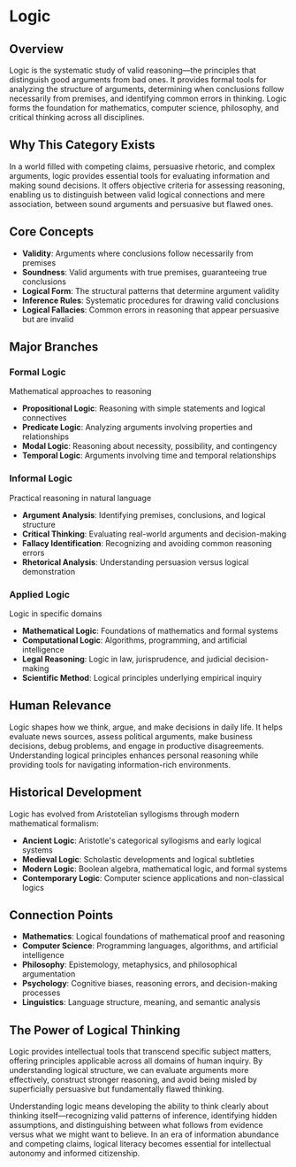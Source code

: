 # Logic

## Overview
Logic is the systematic study of valid reasoning—the principles that distinguish good arguments from bad ones. It provides formal tools for analyzing the structure of arguments, determining when conclusions follow necessarily from premises, and identifying common errors in thinking. Logic forms the foundation for mathematics, computer science, philosophy, and critical thinking across all disciplines.

## Why This Category Exists
In a world filled with competing claims, persuasive rhetoric, and complex arguments, logic provides essential tools for evaluating information and making sound decisions. It offers objective criteria for assessing reasoning, enabling us to distinguish between valid logical connections and mere association, between sound arguments and persuasive but flawed ones.

## Core Concepts
- **Validity**: Arguments where conclusions follow necessarily from premises
- **Soundness**: Valid arguments with true premises, guaranteeing true conclusions
- **Logical Form**: The structural patterns that determine argument validity
- **Inference Rules**: Systematic procedures for drawing valid conclusions
- **Logical Fallacies**: Common errors in reasoning that appear persuasive but are invalid

## Major Branches

### Formal Logic
Mathematical approaches to reasoning
- **Propositional Logic**: Reasoning with simple statements and logical connectives
- **Predicate Logic**: Analyzing arguments involving properties and relationships
- **Modal Logic**: Reasoning about necessity, possibility, and contingency
- **Temporal Logic**: Arguments involving time and temporal relationships

### Informal Logic
Practical reasoning in natural language
- **Argument Analysis**: Identifying premises, conclusions, and logical structure
- **Critical Thinking**: Evaluating real-world arguments and decision-making
- **Fallacy Identification**: Recognizing and avoiding common reasoning errors
- **Rhetorical Analysis**: Understanding persuasion versus logical demonstration

### Applied Logic
Logic in specific domains
- **Mathematical Logic**: Foundations of mathematics and formal systems
- **Computational Logic**: Algorithms, programming, and artificial intelligence
- **Legal Reasoning**: Logic in law, jurisprudence, and judicial decision-making
- **Scientific Method**: Logical principles underlying empirical inquiry

## Human Relevance
Logic shapes how we think, argue, and make decisions in daily life. It helps evaluate news sources, assess political arguments, make business decisions, debug problems, and engage in productive disagreements. Understanding logical principles enhances personal reasoning while providing tools for navigating information-rich environments.

## Historical Development
Logic has evolved from Aristotelian syllogisms through modern mathematical formalism:
- **Ancient Logic**: Aristotle's categorical syllogisms and early logical systems
- **Medieval Logic**: Scholastic developments and logical subtleties
- **Modern Logic**: Boolean algebra, mathematical logic, and formal systems
- **Contemporary Logic**: Computer science applications and non-classical logics

## Connection Points
- **Mathematics**: Logical foundations of mathematical proof and reasoning
- **Computer Science**: Programming languages, algorithms, and artificial intelligence
- **Philosophy**: Epistemology, metaphysics, and philosophical argumentation
- **Psychology**: Cognitive biases, reasoning errors, and decision-making processes
- **Linguistics**: Language structure, meaning, and semantic analysis

## The Power of Logical Thinking
Logic provides intellectual tools that transcend specific subject matters, offering principles applicable across all domains of human inquiry. By understanding logical structure, we can evaluate arguments more effectively, construct stronger reasoning, and avoid being misled by superficially persuasive but fundamentally flawed thinking.

Understanding logic means developing the ability to think clearly about thinking itself—recognizing valid patterns of inference, identifying hidden assumptions, and distinguishing between what follows from evidence versus what we might want to believe. In an era of information abundance and competing claims, logical literacy becomes essential for intellectual autonomy and informed citizenship.

